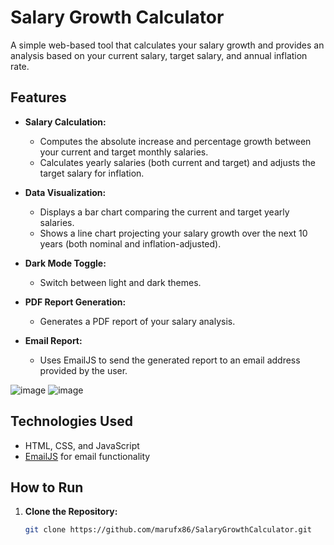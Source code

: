 # Salary Growth Calculator

A simple web-based tool that calculates your salary growth and provides an analysis based on your current salary, target salary, and annual inflation rate.

## Features

- **Salary Calculation:**  
  - Computes the absolute increase and percentage growth between your current and target monthly salaries.
  - Calculates yearly salaries (both current and target) and adjusts the target salary for inflation.

- **Data Visualization:**  
  - Displays a bar chart comparing the current and target yearly salaries.
  - Shows a line chart projecting your salary growth over the next 10 years (both nominal and inflation-adjusted).

- **Dark Mode Toggle:**  
  - Switch between light and dark themes.

- **PDF Report Generation:**  
  - Generates a PDF report of your salary analysis.

- **Email Report:**  
  - Uses EmailJS to send the generated report to an email address provided by the user.
 
![image](https://github.com/user-attachments/assets/86be426f-aeb3-4466-9668-e55954ea24a2)
![image](https://github.com/user-attachments/assets/9876e881-ecbe-4663-a7d9-7aea4a8ec98c)



## Technologies Used

- HTML, CSS, and JavaScript
- [EmailJS](https://www.emailjs.com/) for email functionality

## How to Run

1. **Clone the Repository:**

   ```bash
   git clone https://github.com/marufx86/SalaryGrowthCalculator.git

